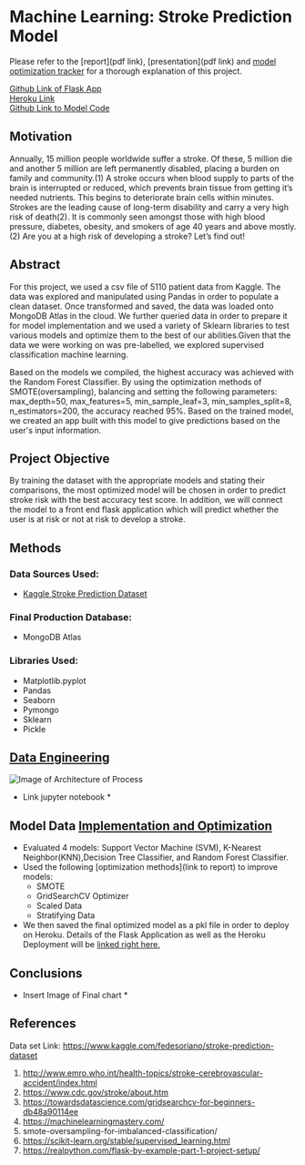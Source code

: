 # Machine Learning: Stroke Prediction Model
Please refer to the [report](pdf link), [presentation](pdf link) and [model optimization tracker](https://github.com/hiamdebsi/ML-Stroke-Prediction/blob/main/Model_Optimization_Tracker.pdf) for a thorough explanation of this project.

[Github Link of Flask App](https://github.com/SherryKennedy/Stroke_Prediction_Model)                         
[Heroku Link](https://stroke-predictor.herokuapp.com/)                      
[Github Link to Model Code](https://github.com/hiamdebsi/ML-Stroke-Prediction)

## Motivation
Annually, 15 million people worldwide suffer a stroke. Of these, 5 million die and another 5 million are left permanently disabled, placing a burden on family and community.(1) A stroke occurs when blood supply to parts of the brain is interrupted or reduced, which prevents brain tissue from getting it’s needed nutrients. This begins to deteriorate brain cells within minutes. Strokes are the leading cause of long-term disability and carry a very high risk of death(2). It is commonly seen amongst those with high blood pressure, diabetes, obesity, and smokers of age 40 years and above mostly.(2) Are you at a high risk of developing a stroke? Let’s find out!

## Abstract
For this project, we used a csv file of 5110 patient data from Kaggle. The data was explored and manipulated using Pandas in order to populate a clean dataset. Once transformed and saved, the data was loaded onto MongoDB Atlas in the cloud. We further queried data in order to prepare it for model implementation and we used a variety of Sklearn libraries to test various models and optimize them to the best of our abilities.Given that the data we were working on was pre-labelled, we explored supervised classification machine learning. 

Based on the models we compiled, the highest accuracy was achieved with the Random Forest Classifier. By using the optimization methods of SMOTE(oversampling), balancing and setting the following parameters: max_depth=50, max_features=5, min_sample_leaf=3, min_samples_split=8, n_estimators=200, the accuracy reached 95%. Based on the trained model, we created an app built with this model to give predictions based on the user's input information. 

## Project Objective
By training the dataset with the appropriate models and stating their comparisons, the most optimized model will be chosen in order to predict stroke risk with the best accuracy test score. In addition, we will connect the model to a front end flask application which will predict whether the user is at risk or not at risk to develop a stroke. 

## Methods
### Data Sources Used:
  * [Kaggle Stroke Prediction Dataset](https://www.kaggle.com/fedesoriano/stroke-prediction-dataset)

### Final Production Database: 
 * MongoDB Atlas

### Libraries Used: 
  * Matplotlib.pyplot
  * Pandas
  * Seaborn
  * Pymongo
  * Sklearn
  * Pickle

## [Data Engineering](https://github.com/hiamdebsi/ML-Stroke-Prediction/tree/main/Data%20Engineering)
![Image of Architecture of Process](./Images/images/Architecture1.jpg)

* Link jupyter notebook * 

## Model Data [Implementation and Optimization](https://github.com/hiamdebsi/ML-Stroke-Prediction/blob/main/Data%20Model%20Implementation/Final_Optimized_Model_RM-Copy1.ipynb) 

 * Evaluated 4 models: Support Vector Machine (SVM), K-Nearest Neighbor(KNN),Decision Tree Classifier, and Random Forest Classifier.
 * Used the following [optimization methods](link to report) to improve models:
   * SMOTE
   * GridSearchCV Optimizer
   * Scaled Data
   * Stratifying Data
* We then saved the final optimized model as a pkl file in order to deploy on Heroku. Details of the Flask Application as well as the Heroku Deployment will be [linked right here.](https://github.com/SherryKennedy/Stroke_Prediction_Model)

## Conclusions
 * Insert Image of Final chart * 

## References

Data set Link: https://www.kaggle.com/fedesoriano/stroke-prediction-dataset
1. http://www.emro.who.int/health-topics/stroke-cerebrovascular-accident/index.html
2. https://www.cdc.gov/stroke/about.htm
3. https://towardsdatascience.com/gridsearchcv-for-beginners-db48a90114ee
4. https://machinelearningmastery.com/
5. smote-oversampling-for-imbalanced-classification/
6. https://scikit-learn.org/stable/supervised_learning.html
8. https://realpython.com/flask-by-example-part-1-project-setup/


